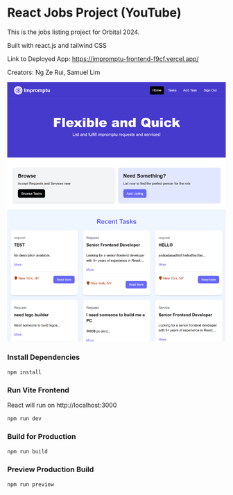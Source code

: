 # React Jobs Project (YouTube)

This is the jobs listing project for Orbital 2024.

Built with react.js and tailwind CSS

Link to Deployed App: https://impromptu-frontend-f9cf.vercel.app/

Creators: Ng Ze Rui, Samuel Lim

<img src="public/screen.png" />

### Install Dependencies

```bash
npm install
```

### Run Vite Frontend

React will run on http://localhost:3000

```bash
npm run dev
```

### Build for Production

```bash
npm run build
```

### Preview Production Build

```bash
npm run preview
```
